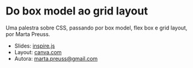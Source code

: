 # Do box model ao grid layout

Uma palestra sobre CSS, passando por box model, flex box e grid layout, por Marta Preuss.

* Slides: [inspire.js](http://inspire.js)
* Layout: [canva.com](http://canva.com)
* Autora: marta.preuss@gmail.com